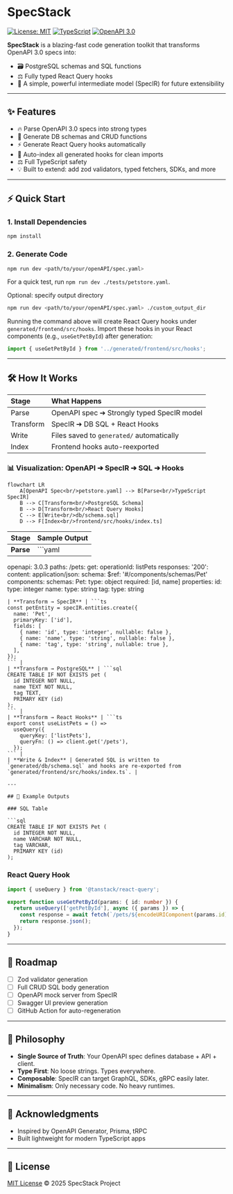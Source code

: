 # SpecStack

[![License: MIT](https://img.shields.io/badge/License-MIT-yellow.svg)](LICENSE)
[![TypeScript](https://img.shields.io/badge/Built%20With-TypeScript-3178c6.svg)](https://www.typescriptlang.org/)
[![OpenAPI 3.0](https://img.shields.io/badge/OpenAPI-3.0-6BA539.svg)](https://swagger.io/specification/)

**SpecStack** is a blazing-fast code generation toolkit that transforms OpenAPI 3.0 specs into:

- 🗃️ PostgreSQL schemas and SQL functions
- ⚖️ Fully typed React Query hooks
- 🦍 A simple, powerful intermediate model (SpecIR) for future extensibility

---

## ✨ Features

- 🔥 Parse OpenAPI 3.0 specs into strong types
- 💾 Generate DB schemas and CRUD functions
- ⚡ Generate React Query hooks automatically
- 🔹 Auto-index all generated hooks for clean imports
- ⚖️ Full TypeScript safety
- 💡 Built to extend: add zod validators, typed fetchers, SDKs, and more

---

## ⚡ Quick Start

### 1. Install Dependencies

```bash
npm install
```

### 2. Generate Code

```bash
npm run dev <path/to/your/openAPI/spec.yaml>
```
For a quick test, run `npm run dev ./tests/petstore.yaml`.

Optional: specify output directory

```bash
npm run dev <path/to/your/openAPI/spec.yaml> ./custom_output_dir
```

Running the command above will create React Query hooks under `generated/frontend/src/hooks`.
Import these hooks in your React components (e.g., `useGetPetById`) after generation:

```ts
import { useGetPetById } from '../generated/frontend/src/hooks';
```

---

## 🛠️ How It Works

| Stage | What Happens |
|:------|:-------------|
| Parse | OpenAPI spec ➔ Strongly typed SpecIR model |
| Transform | SpecIR ➔ DB SQL + React Hooks |
| Write | Files saved to `generated/` automatically |
| Index | Frontend hooks auto-reexported |

### 📊 Visualization: OpenAPI ➔ SpecIR ➔ SQL ➔ Hooks

```mermaid
flowchart LR
    A[OpenAPI Spec<br/>petstore.yaml] --> B[Parse<br/>TypeScript SpecIR]
    B --> C[Transform<br/>PostgreSQL Schema]
    B --> D[Transform<br/>React Query Hooks]
    C --> E[Write<br/>db/schema.sql]
    D --> F[Index<br/>frontend/src/hooks/index.ts]
```

| Stage | Sample Output |
|:------|:--------------|
| **Parse** | ```yaml
openapi: 3.0.3
paths:
  /pets:
    get:
      operationId: listPets
      responses:
        '200':
          content:
            application/json:
              schema:
                $ref: '#/components/schemas/Pet'
components:
  schemas:
    Pet:
      type: object
      required: [id, name]
      properties:
        id:
          type: integer
        name:
          type: string
        tag:
          type: string
``` |
| **Transform → SpecIR** | ```ts
const petEntity = specIR.entities.create({
  name: 'Pet',
  primaryKey: ['id'],
  fields: [
    { name: 'id', type: 'integer', nullable: false },
    { name: 'name', type: 'string', nullable: false },
    { name: 'tag', type: 'string', nullable: true },
  ],
});
``` |
| **Transform → PostgreSQL** | ```sql
CREATE TABLE IF NOT EXISTS pet (
  id INTEGER NOT NULL,
  name TEXT NOT NULL,
  tag TEXT,
  PRIMARY KEY (id)
);
``` |
| **Transform → React Hooks** | ```ts
export const useListPets = () =>
  useQuery({
    queryKey: ['listPets'],
    queryFn: () => client.get('/pets'),
  });
``` |
| **Write & Index** | Generated SQL is written to `generated/db/schema.sql` and hooks are re-exported from `generated/frontend/src/hooks/index.ts`. |

---

## 📄 Example Outputs

### SQL Table

```sql
CREATE TABLE IF NOT EXISTS Pet (
  id INTEGER NOT NULL,
  name VARCHAR NOT NULL,
  tag VARCHAR,
  PRIMARY KEY (id)
);
```

### React Query Hook

```ts
import { useQuery } from '@tanstack/react-query';

export function useGetPetById(params: { id: number }) {
  return useQuery(['getPetById'], async ({ params }) => {
    const response = await fetch(`/pets/${encodeURIComponent(params.id)}`);
    return response.json();
  });
}
```

---

## 🚀 Roadmap

- [ ] Zod validator generation
- [ ] Full CRUD SQL body generation
- [ ] OpenAPI mock server from SpecIR
- [ ] Swagger UI preview generation
- [ ] GitHub Action for auto-regeneration

---

## 🧬 Philosophy

- **Single Source of Truth**: Your OpenAPI spec defines database + API + client.
- **Type First**: No loose strings. Types everywhere.
- **Composable**: SpecIR can target GraphQL, SDKs, gRPC easily later.
- **Minimalism**: Only necessary code. No heavy runtimes.

---

## 👏 Acknowledgments

- Inspired by OpenAPI Generator, Prisma, tRPC
- Built lightweight for modern TypeScript apps

---

## 📄 License

[MIT License](LICENSE) © 2025 SpecStack Project
